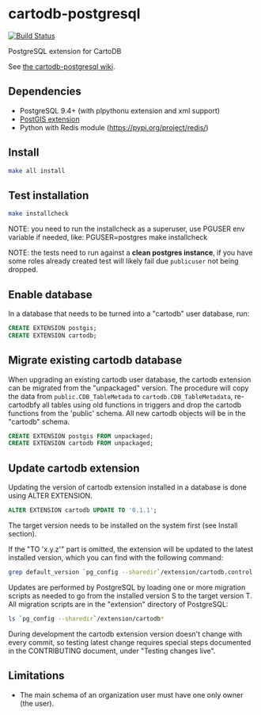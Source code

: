 cartodb-postgresql
==================

[![Build Status](http://api.travis-ci.org/CartoDB/cartodb-postgresql.svg?branch=master)](http://travis-ci.org/CartoDB/cartodb-postgresql)

PostgreSQL extension for CartoDB

See [the cartodb-postgresql wiki](https://github.com/CartoDB/cartodb-postgresql/wiki).

Dependencies
------------

 * PostgreSQL 9.4+ (with plpythonu extension and xml support)
 * [PostGIS extension](http://postgis.net)
 * Python with Redis module (https://pypi.org/project/redis/)

Install
-------

```sh
make all install
```

Test installation
-----------------

```sh
make installcheck
```

NOTE: you need to run the installcheck as a superuser, use PGUSER
      env variable if needed, like: PGUSER=postgres make installcheck
      
NOTE: the tests need to run against a **clean postgres instance**, if you have some roles already created test will likely fail due `publicuser` not being dropped.

Enable database
---------------

In a database that needs to be turned into a "cartodb" user database, run:

```sql
CREATE EXTENSION postgis;
CREATE EXTENSION cartodb;
```

Migrate existing cartodb database
---------------------------------

When upgrading an existing cartodb user database, the cartodb extension
can be migrated from the "unpackaged" version. The procedure will copy
the data from ``public.CDB_TableMetada`` to ``cartodb.CDB_TableMetadata``,
re-cartodbfy all tables using old functions in triggers and drop the
cartodb functions from the 'public' schema. All new cartodb objects will
be in the "cartodb" schema.

```sql
CREATE EXTENSION postgis FROM unpackaged;
CREATE EXTENSION cartodb FROM unpackaged;
```

Update cartodb extension
------------------------

Updating the version of cartodb extension installed in a database
is done using ALTER EXTENSION.

```sql
ALTER EXTENSION cartodb UPDATE TO '0.1.1';
```

The target version needs to be installed on the system first
(see Install section).

If the "TO 'x.y.z'" part is omitted, the extension will be updated to the
latest installed version, which you can find with the following command:

```sh
grep default_version `pg_config --sharedir`/extension/cartodb.control
```

Updates are performed by PostgreSQL by loading one or more migration scripts
as needed to go from the installed version S to the target version T.
All migration scripts are in the "extension" directory of PostgreSQL:

```sh
ls `pg_config --sharedir`/extension/cartodb*
```

During development the cartodb extension version doesn't change with
every commit, so testing latest change requires special steps documented
in the CONTRIBUTING document, under "Testing changes live".

Limitations
-----------

- The main schema of an organization user must have one only owner (the user).
